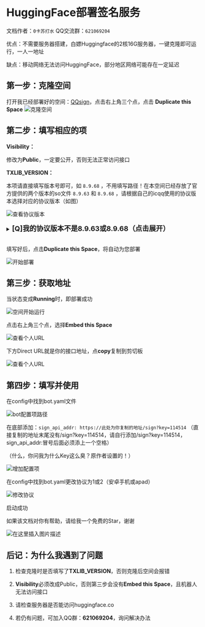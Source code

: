 ﻿# HuggingFace部署签名服务

文档作者：`0卡苏打水`   QQ交流群：`621069204`

优点：不需要服务器搭建，白嫖Huggingface的2核16G服务器，一键克隆即可运行，一人一地址

缺点：移动网络无法访问HuggingFace，部分地区网络可能存在一定延迟

## 第一步：克隆空间

打开我已经部署好的空间：[QQsign](https://huggingface.co/spaces/CikeyQI/QQsign)，点击右上角三个点，点击 **Duplicate this Space** 
![克隆空间](/src/1.png)

## 第二步：填写相应的项

 **Visibility：**
 
 修改为**Public**，一定要公开，否则无法正常访问接口
 
 **TXLIB_VERSION：**
 
 本项请直接填写版本号即可，如 `8.9.68` ，不用填写路径！在本空间已经存放了官方提供的两个版本的so文件 `8.9.63` 和 `8.9.68` ，请根据自己的icqq使用的协议版本选择对应的协议版本（如图）

![查看协议版本](/src/3.png)

 <details>

  <summary><strong><font size="4" >[Q]我的协议版本不是8.9.63或8.9.68（点击展开）</font></strong></summary>

 - **如果启动时icqq的协议版本不是8.9.63或8.9.68，请检查两点：**
  
  1. 是否选择的是**安卓手机**或**aPad**协议，其他协议并不支持，请在 `Miao-Yunzai/config/config/qq.yaml` 中把 `platform` 的值设置为 `1` 后再次查看
  ![修改使用协议](/src/4.png)


  2. icqq版本是否过高或过低，我们建议在`0.4.8` - `0.4.11` 之间，如果您的版本不在此方位内，请使用以下命令升级至 `0.4.11`

        <pre><code>pnpm add icqq@0.4.11 -w</code></pre>

</details>

<br>

填写好后，点击**Duplicate this Space**，将自动为您部署

![开始部署](/src/5.png)

## 第三步：获取地址

当状态变成**Running**时，即部署成功

![空间开始运行](/src/6.png)

点击右上角三个点，选择**Embed this Space**

![查看个人URL](/src/7.png)

下方Direct URL就是你的接口地址，点**copy**复制到剪切板

![查看个人URL](/src/8.png)

## 第四步：填写并使用

在config中找到bot.yaml文件

![bot配置项路径](/src/9.png)

在底部添加：`sign_api_addr: https://此处为你复制的地址/sign?key=114514`
（直接复制的地址末尾没有/sign?key=114514，请自行添加/sign?key=114514，sign_api_addr:冒号后面必须添上一个空格）

（什么，你问我为什么Key这么臭？原作者设置的！）

![增加配置项](/src/10.png)

在config中找到bot.yaml更改协议为1或2（安卓手机或apad）

![修改协议](/src/4.png)

启动成功

如果该文档对你有帮助，请给我一个免费的Star，谢谢

![在这里插入图片描述](/src/11.png)

## 后记：为什么我遇到了问题
1. 检查克隆时是否填写了**TXLIB_VERSION**，否则克隆后空间会报错

2. **Visibility**必须改成Public，否则第三步会没有**Embed this Space**，且机器人无法访问接口

3. 请检查服务器是否能访问huggingface.co

4. 若仍有问题，可加入QQ群：**621069204**，询问解决办法
